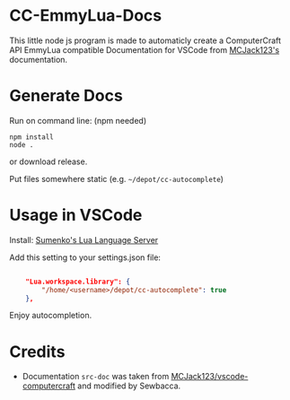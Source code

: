 
# CC-EmmyLua-Docs

This little node js program is made to automaticly create a ComputerCraft API EmmyLua compatible Documentation for VSCode from [MCJack123's](https://github.com/MCJack123/vscode-computercraft/blob/master/data/classes.json) documentation.

# Generate Docs

Run on command line: (npm needed)

```
npm install
node .
```

or download release.

Put files somewhere static (e.g. `~/depot/cc-autocomplete`)

# Usage in VSCode

Install: [Sumenko's Lua Language Server](https://marketplace.visualstudio.com/items?itemName=sumneko.lua)

Add this setting to your settings.json file:
```json

	"Lua.workspace.library": {
		"/home/<username>/depot/cc-autocomplete": true
	},
```

Enjoy autocompletion.

# Credits

- Documentation `src-doc` was taken from [MCJack123/vscode-computercraft](https://github.com/MCJack123/vscode-computercraft/blob/master/data/classes.json) and modified by Sewbacca.